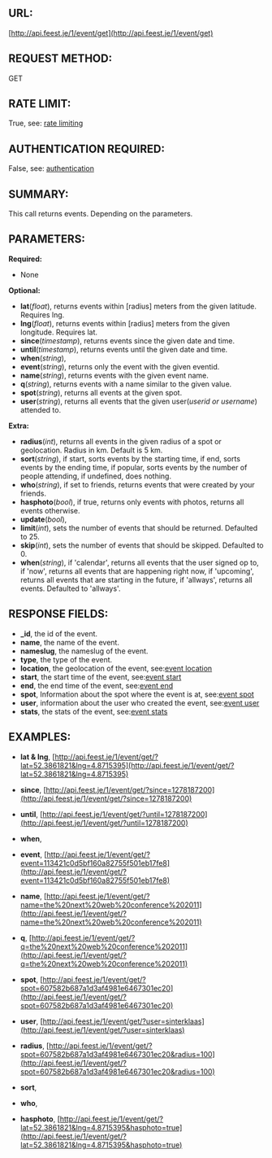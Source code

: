 URL:
----
[http://api.feest.je/1/event/get](http://api.feest.je/1/event/get)

REQUEST METHOD:
---------------
GET

RATE LIMIT:
-----------
True, see: [rate limiting](parts/rate-limiting.md)

AUTHENTICATION REQUIRED:
------------------------
False, see: [authentication](parts/authentication.md)

SUMMARY:
--------
This call returns events. Depending on the parameters.


PARAMETERS:
-----------

**Required:**
 
 - None

**Optional:**

 - **lat**(*float*), returns events within [radius] meters from the given latitude. Requires lng.
 - **lng**(*float*), returns events within [radius] meters from the given longitude. Requires lat.
 - **since**(*timestamp*), returns events since the given date and time.
 - **until**(*timestamp*), returns events until the given date and time.
 - **when**(*string*),
 - **event**(*string*), returns only the event with the given eventid.
 - **name**(*string*), returns events with the given event name.
 - **q**(*string*), returns events with a name similar to the given value.
 - **spot**(*string*), returns all events at the given spot.
 - **user**(*string*), returns all events that the given user(*userid or username*) attended to.


**Extra:**

 - **radius**(*int*), returns all events in the given radius of a spot or geolocation. Radius in km. Default is 5 km.
 - **sort**(*string*), if start, sorts events by the starting time, if end, sorts events by the ending time, if popular, sorts events by the number of people attending, if undefined, does nothing.  
 - **who**(*string*), if set to friends, returns events that were created by your friends.
 - **hasphoto**(*bool*), if true, returns only events with photos, returns all events otherwise. 
 - **update**(*bool*), 
 - **limit**(*int*), sets the number of events that should be returned. Defaulted to 25.
 - **skip**(*int*), sets the number of events that should be skipped. Defaulted to 0.
 - **when**(*string*), if 'calendar', returns all events that the user signed op to, if 'now', returns all events that are happening right now, if 'upcoming', returns all events that are starting in the future, if 'allways', returns all events. Defaulted to 'allways'.

RESPONSE FIELDS:
----------------
 -	**_id**, the id of the event.
 -	**name**, the name of the event.
 -	**nameslug**, the nameslug of the event.
 -	**type**,  the type of the event.
 -	**location**, the geolocation of the event, see:[event location](parts/location.md)
 -	**start**, the start time of the event, see:[event start](parts/start-or-end.md)
 -	**end**, the end time of the event, see:[event end](parts/start-or-end.md)
 -	**spot**, Information about the spot where the event is at, see:[event spot](parts/spot.md)
 -	**user**, information about the user who created the event, see:[event user](parts/user.md)
 -	**stats**, the stats of the event, see:[event stats](parts/event-stats.md)



EXAMPLES:
---------
 -	**lat & lng**, [http://api.feest.je/1/event/get/?lat=52.3861821&lng=4.8715395](http://api.feest.je/1/event/get/?lat=52.3861821&lng=4.8715395)
 -	**since**, [http://api.feest.je/1/event/get/?since=1278187200](http://api.feest.je/1/event/get/?since=1278187200)
 -	**until**, [http://api.feest.je/1/event/get/?until=1278187200](http://api.feest.je/1/event/get/?until=1278187200)
 -	**when**, 
 -	**event**, [http://api.feest.je/1/event/get/?event=113421c0d5bf160a82755f501eb17fe8](http://api.feest.je/1/event/get/?event=113421c0d5bf160a82755f501eb17fe8)
 -	**name**, [http://api.feest.je/1/event/get/?name=the%20next%20web%20conference%202011](http://api.feest.je/1/event/get/?name=the%20next%20web%20conference%202011)
 -	**q**, [http://api.feest.je/1/event/get/?q=the%20next%20web%20conference%202011](http://api.feest.je/1/event/get/?q=the%20next%20web%20conference%202011)
 -	**spot**, [http://api.feest.je/1/event/get/?spot=607582b687a1d3af4981e6467301ec20](http://api.feest.je/1/event/get/?spot=607582b687a1d3af4981e6467301ec20)
 -	**user**, [http://api.feest.je/1/event/get/?user=sinterklaas](http://api.feest.je/1/event/get/?user=sinterklaas)

 -	**radius**, [http://api.feest.je/1/event/get/?spot=607582b687a1d3af4981e6467301ec20&radius=100](http://api.feest.je/1/event/get/?spot=607582b687a1d3af4981e6467301ec20&radius=100)
 -	**sort**,
 -	**who**,
 -	**hasphoto**, [http://api.feest.je/1/event/get/?lat=52.3861821&lng=4.8715395&hasphoto=true](http://api.feest.je/1/event/get/?lat=52.3861821&lng=4.8715395&hasphoto=true)
